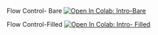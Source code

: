 Flow Control- Bare [![Open In Colab: Intro-Bare](https://colab.research.google.com/assets/colab-badge.svg)](https://colab.research.google.com/github/bharris12/URP_2021_Programming_Course/blob/main/lecture_2/3_flowcontrol.ipynb)

Flow Control-Filled [![Open In Colab: Intro- Filled](https://colab.research.google.com/assets/colab-badge.svg)](https://colab.research.google.com/github/bharris12/URP_2021_Programming_Course/blob/main/lecture_2/3_flowcontrol_filled.ipynb)
